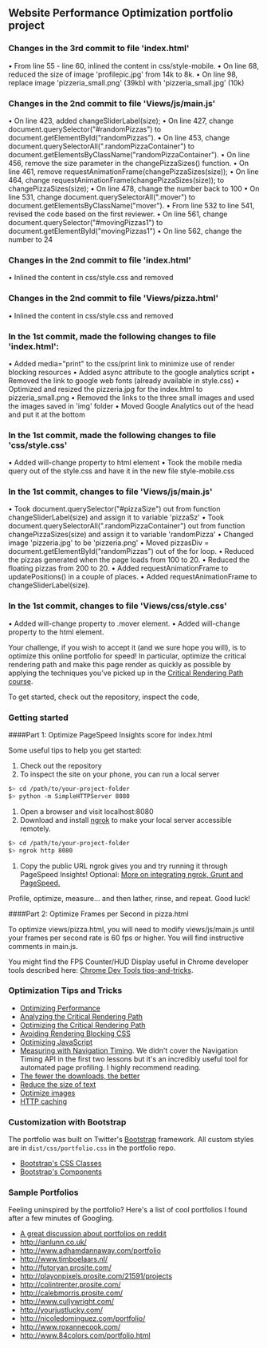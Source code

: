 ## Website Performance Optimization portfolio project

### Changes in the 3rd commit to file 'index.html'
• From line 55 - line 60, inlined the content in css/style-mobile.
• On line 68, reduced the size of image 'profilepic.jpg' from 14k to 8k.
• On line 98, replace image 'pizzeria_small.png' (39kb) with 'pizzeria_small.jpg' (10k)

### Changes in the 2nd commit to file 'Views/js/main.js'
• On line 423, added changeSliderLabel(size);
• On line 427, change document.querySelector("#randomPizzas") to document.getElementById("randomPizzas").
• On line 453, change document.querySelectorAll(".randomPizzaContainer") to document.getElementsByClassName("randomPizzaContainer").
• On line 456, remove the size parameter in the changePizzaSizes() function.
• On line 461, remove requestAnimationFrame(changePizzaSizes(size));
• On line 464, change requestAnimationFrame(changePizzaSizes(size)); to changePizzaSizes(size);
• On line 478, change the number back to 100
• On line 531, change document.querySelectorAll(".mover") to document.getElementsByClassName("mover").
• From line 532 to line 541, revised the code based on the first reviewer. 
• On line 561, change document.querySelector("#movingPizzas1") to document.getElementById("movingPizzas1")
• On line 562, change the number to 24

### Changes in the 2nd commit to file 'index.html'
• Inlined the content in css/style.css and removed <link href="css/style.css" rel="stylesheet">

### Changes in the 2nd commit to file 'Views/pizza.html'
• Inlined the content in css/style.css and removed <link href="css/style.css" rel="stylesheet">

### In the 1st commit, made the following changes to file 'index.html':
• Added media="print" to the css/print link to minimize use of render blocking resources
• Added async attribute to the google analytics script
• Removed the link to google web fonts (already available in style.css)
• Optimized and resized the pizzeria.jpg for the index.html to pizzeria_small.png
• Removed the links to the three small images and used the images saved in 'img' folder
• Moved Google Analytics out of the head and put it at the bottom

### In the 1st commit, made the following changes to file 'css/style.css'
• Added will-change property to html element
• Took the mobile media query out of the style.css and have it in the new file style-mobile.css

### In the 1st commit, changes to file 'Views/js/main.js'
• Took document.querySelector("#pizzaSize") out from function changeSliderLabel(size) and assign it to variable 'pizzaSz'
• Took document.querySelectorAll(".randomPizzaContainer") out from function changePizzaSizes(size) and assign it to variable 'randomPizza'
• Changed image 'pizzeria.jpg' to be 'pizzeria.png'
• Moved pizzasDiv = document.getElementById("randomPizzas") out of the for loop.
• Reduced the pizzas generated when the page loads from 100 to 20.
• Reduced the floating pizzas from 200 to 20.
• Added requestAnimationFrame to updatePositions() in a couple of places.
• Added requestAnimationFrame to changeSliderLabel(size).

### In the 1st commit, changes to file 'Views/css/style.css'
• Added will-change property to .mover element.
• Added will-change property to the html element.

Your challenge, if you wish to accept it (and we sure hope you will), is to optimize this online portfolio for speed! In particular, optimize the critical rendering path and make this page render as quickly as possible by applying the techniques you've picked up in the [Critical Rendering Path course](https://www.udacity.com/course/ud884).

To get started, check out the repository, inspect the code,

### Getting started

####Part 1: Optimize PageSpeed Insights score for index.html

Some useful tips to help you get started:

1. Check out the repository
1. To inspect the site on your phone, you can run a local server

  ```bash
  $> cd /path/to/your-project-folder
  $> python -m SimpleHTTPServer 8080
  ```

1. Open a browser and visit localhost:8080
1. Download and install [ngrok](https://ngrok.com/) to make your local server accessible remotely.

  ``` bash
  $> cd /path/to/your-project-folder
  $> ngrok http 8080
  ```

1. Copy the public URL ngrok gives you and try running it through PageSpeed Insights! Optional: [More on integrating ngrok, Grunt and PageSpeed.](http://www.jamescryer.com/2014/06/12/grunt-pagespeed-and-ngrok-locally-testing/)

Profile, optimize, measure... and then lather, rinse, and repeat. Good luck!

####Part 2: Optimize Frames per Second in pizza.html

To optimize views/pizza.html, you will need to modify views/js/main.js until your frames per second rate is 60 fps or higher. You will find instructive comments in main.js. 

You might find the FPS Counter/HUD Display useful in Chrome developer tools described here: [Chrome Dev Tools tips-and-tricks](https://developer.chrome.com/devtools/docs/tips-and-tricks).

### Optimization Tips and Tricks
* [Optimizing Performance](https://developers.google.com/web/fundamentals/performance/ "web performance")
* [Analyzing the Critical Rendering Path](https://developers.google.com/web/fundamentals/performance/critical-rendering-path/analyzing-crp.html "analyzing crp")
* [Optimizing the Critical Rendering Path](https://developers.google.com/web/fundamentals/performance/critical-rendering-path/optimizing-critical-rendering-path.html "optimize the crp!")
* [Avoiding Rendering Blocking CSS](https://developers.google.com/web/fundamentals/performance/critical-rendering-path/render-blocking-css.html "render blocking css")
* [Optimizing JavaScript](https://developers.google.com/web/fundamentals/performance/critical-rendering-path/adding-interactivity-with-javascript.html "javascript")
* [Measuring with Navigation Timing](https://developers.google.com/web/fundamentals/performance/critical-rendering-path/measure-crp.html "nav timing api"). We didn't cover the Navigation Timing API in the first two lessons but it's an incredibly useful tool for automated page profiling. I highly recommend reading.
* <a href="https://developers.google.com/web/fundamentals/performance/optimizing-content-efficiency/eliminate-downloads.html">The fewer the downloads, the better</a>
* <a href="https://developers.google.com/web/fundamentals/performance/optimizing-content-efficiency/optimize-encoding-and-transfer.html">Reduce the size of text</a>
* <a href="https://developers.google.com/web/fundamentals/performance/optimizing-content-efficiency/image-optimization.html">Optimize images</a>
* <a href="https://developers.google.com/web/fundamentals/performance/optimizing-content-efficiency/http-caching.html">HTTP caching</a>

### Customization with Bootstrap
The portfolio was built on Twitter's <a href="http://getbootstrap.com/">Bootstrap</a> framework. All custom styles are in `dist/css/portfolio.css` in the portfolio repo.

* <a href="http://getbootstrap.com/css/">Bootstrap's CSS Classes</a>
* <a href="http://getbootstrap.com/components/">Bootstrap's Components</a>

### Sample Portfolios

Feeling uninspired by the portfolio? Here's a list of cool portfolios I found after a few minutes of Googling.

* <a href="http://www.reddit.com/r/webdev/comments/280qkr/would_anybody_like_to_post_their_portfolio_site/">A great discussion about portfolios on reddit</a>
* <a href="http://ianlunn.co.uk/">http://ianlunn.co.uk/</a>
* <a href="http://www.adhamdannaway.com/portfolio">http://www.adhamdannaway.com/portfolio</a>
* <a href="http://www.timboelaars.nl/">http://www.timboelaars.nl/</a>
* <a href="http://futoryan.prosite.com/">http://futoryan.prosite.com/</a>
* <a href="http://playonpixels.prosite.com/21591/projects">http://playonpixels.prosite.com/21591/projects</a>
* <a href="http://colintrenter.prosite.com/">http://colintrenter.prosite.com/</a>
* <a href="http://calebmorris.prosite.com/">http://calebmorris.prosite.com/</a>
* <a href="http://www.cullywright.com/">http://www.cullywright.com/</a>
* <a href="http://yourjustlucky.com/">http://yourjustlucky.com/</a>
* <a href="http://nicoledominguez.com/portfolio/">http://nicoledominguez.com/portfolio/</a>
* <a href="http://www.roxannecook.com/">http://www.roxannecook.com/</a>
* <a href="http://www.84colors.com/portfolio.html">http://www.84colors.com/portfolio.html</a>
